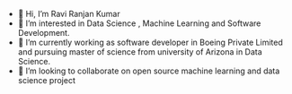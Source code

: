 - 👋 Hi, I’m Ravi Ranjan Kumar
- 👀 I’m interested in Data Science , Machine Learning and Software Development.
- 🌱 I’m currently working as software developer in Boeing Private Limited and pursuing master of science from university of Arizona in Data Science.
- 💞️ I’m looking to collaborate on  open source machine learning and data science project


<!---
RanjanRavi2398/RanjanRavi2398 is a ✨ special ✨ repository because its `README.md` (this file) appears on your GitHub profile.
You can click the Preview link to take a look at your changes.
--->
